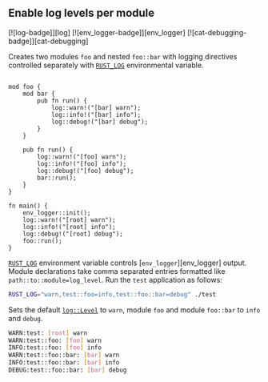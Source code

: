 ## Enable log levels per module

[![log-badge]][log] [![env_logger-badge]][env_logger] [![cat-debugging-badge]][cat-debugging]

Creates two modules `foo` and nested `foo::bar` with logging directives
controlled separately with [`RUST_LOG`] environmental variable.

```rust,edition2024

mod foo {
    mod bar {
        pub fn run() {
            log::warn!("[bar] warn");
            log::info!("[bar] info");
            log::debug!("[bar] debug");
        }
    }

    pub fn run() {
        log::warn!("[foo] warn");
        log::info!("[foo] info");
        log::debug!("[foo] debug");
        bar::run();
    }
}

fn main() {
    env_logger::init();
    log::warn!("[root] warn");
    log::info!("[root] info");
    log::debug!("[root] debug");
    foo::run();
}
```

[`RUST_LOG`] environment variable controls [`env_logger`][env_logger] output.
Module declarations take comma separated entries formatted like
`path::to::module=log_level`. Run the `test` application as follows:

```bash
RUST_LOG="warn,test::foo=info,test::foo::bar=debug" ./test
```

Sets the default [`log::Level`] to `warn`, module `foo` and module `foo::bar`
to `info` and `debug`.

```bash
WARN:test: [root] warn
WARN:test::foo: [foo] warn
INFO:test::foo: [foo] info
WARN:test::foo::bar: [bar] warn
INFO:test::foo::bar: [bar] info
DEBUG:test::foo::bar: [bar] debug
```

[`log::Level`]: https://docs.rs/log/*/log/enum.Level.html
[`RUST_LOG`]: https://docs.rs/env_logger/*/env_logger/#enabling-logging
